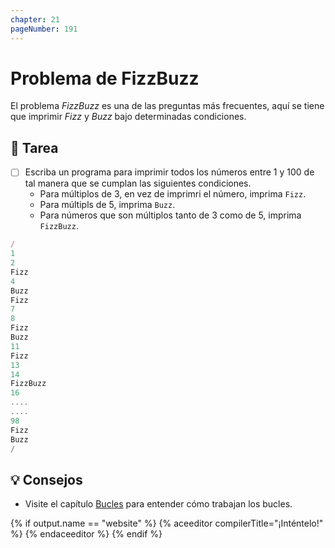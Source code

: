 ```yaml
---
chapter: 21
pageNumber: 191
---
```

# Problema de FizzBuzz

El problema _FizzBuzz_ es una de las preguntas más frecuentes, aquí se tiene que imprimir _Fizz_ y _Buzz_ bajo determinadas condiciones.

## 📝 Tarea

- [ ] Escriba un programa para imprimir todos los números entre 1 y 100 de tal manera que se cumplan las siguientes condiciones.
  - Para múltiplos de 3, en vez de imprimri el número, imprima `Fizz`.
  - Para múltipls de 5, imprima `Buzz`.
  - Para números que son múltiplos tanto de 3 como de 5, imprima `FizzBuzz`.

```javascript
/
1  
2  
Fizz  
4  
Buzz  
Fizz  
7  
8  
Fizz  
Buzz  
11  
Fizz  
13  
14  
FizzBuzz  
16  
....
....
98  
Fizz  
Buzz  
/
```

## 💡 Consejos

- Visite el capítulo [Bucles](../loops/) para entender cómo trabajan los bucles.

{% if output.name == "website" %}
{% aceeditor compilerTitle="¡Inténtelo!" %}
{% endaceeditor %}
{% endif %}
